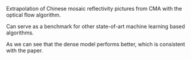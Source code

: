Extrapolation of Chinese mosaic reflectivity pictures from CMA with the optical flow algorithm.
 
Can serve as a benchmark for other state-of-art machine learning based algorithms. 

As we can see that the dense model performs better, which is consistent with the paper. 
